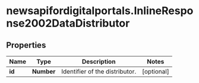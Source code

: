 # newsapifordigitalportals.InlineResponse2002DataDistributor

## Properties

Name | Type | Description | Notes
------------ | ------------- | ------------- | -------------
**id** | **Number** | Identifier of the distributor. | [optional] 


